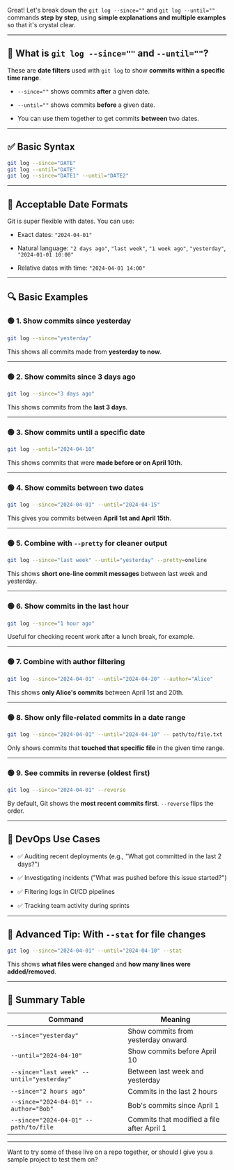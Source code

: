 Great! Let's break down the `git log --since=""` and `git log --until=""` commands **step by step**, using **simple explanations and multiple examples** so that it's crystal clear.

---

## 🔧 What is `git log --since=""` and `--until=""`?

These are **date filters** used with `git log` to show **commits within a specific time range**.

- `--since=""` shows commits **after** a given date.
    
- `--until=""` shows commits **before** a given date.
    
- You can use them together to get commits **between** two dates.
    

---

## ✅ Basic Syntax

```bash
git log --since="DATE"
git log --until="DATE"
git log --since="DATE1" --until="DATE2"
```

---

## 📅 Acceptable Date Formats

Git is super flexible with dates. You can use:

- Exact dates: `"2024-04-01"`
    
- Natural language: `"2 days ago"`, `"last week"`, `"1 week ago"`, `"yesterday"`, `"2024-01-01 10:00"`
    
- Relative dates with time: `"2024-04-01 14:00"`
    

---

## 🔍 Basic Examples

### 🟢 1. Show commits **since yesterday**

```bash
git log --since="yesterday"
```

This shows all commits made from **yesterday to now**.

---

### 🟢 2. Show commits **since 3 days ago**

```bash
git log --since="3 days ago"
```

This shows commits from the **last 3 days**.

---

### 🟢 3. Show commits **until a specific date**

```bash
git log --until="2024-04-10"
```

This shows commits that were **made before or on April 10th**.

---

### 🟢 4. Show commits **between two dates**

```bash
git log --since="2024-04-01" --until="2024-04-15"
```

This gives you commits between **April 1st and April 15th**.

---

### 🟢 5. Combine with `--pretty` for cleaner output

```bash
git log --since="last week" --until="yesterday" --pretty=oneline
```

This shows **short one-line commit messages** between last week and yesterday.

---

### 🟢 6. Show commits in the last hour

```bash
git log --since="1 hour ago"
```

Useful for checking recent work after a lunch break, for example.

---

### 🟢 7. Combine with author filtering

```bash
git log --since="2024-04-01" --until="2024-04-20" --author="Alice"
```

This shows **only Alice's commits** between April 1st and 20th.

---

### 🟢 8. Show only file-related commits in a date range

```bash
git log --since="2024-04-01" --until="2024-04-10" -- path/to/file.txt
```

Only shows commits that **touched that specific file** in the given time range.

---

### 🟢 9. See commits in reverse (oldest first)

```bash
git log --since="2024-04-01" --reverse
```

By default, Git shows the **most recent commits first**. `--reverse` flips the order.

---

## 🧠 DevOps Use Cases

- ✅ Auditing recent deployments (e.g., "What got committed in the last 2 days?")
    
- ✅ Investigating incidents ("What was pushed before this issue started?")
    
- ✅ Filtering logs in CI/CD pipelines
    
- ✅ Tracking team activity during sprints
    

---

## 🧪 Advanced Tip: With `--stat` for file changes

```bash
git log --since="2024-04-01" --until="2024-04-10" --stat
```

This shows **what files were changed** and **how many lines were added/removed**.

---

## 🧾 Summary Table

|Command|Meaning|
|---|---|
|`--since="yesterday"`|Show commits from yesterday onward|
|`--until="2024-04-10"`|Show commits before April 10|
|`--since="last week" --until="yesterday"`|Between last week and yesterday|
|`--since="2 hours ago"`|Commits in the last 2 hours|
|`--since="2024-04-01" --author="Bob"`|Bob's commits since April 1|
|`--since="2024-04-01" -- path/to/file`|Commits that modified a file after April 1|

---

Want to try some of these live on a repo together, or should I give you a sample project to test them on?